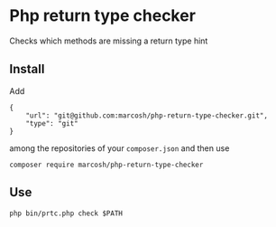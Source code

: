 # Php return type checker

Checks which methods are missing a return type hint

## Install

Add 

```
{
    "url": "git@github.com:marcosh/php-return-type-checker.git",
    "type": "git"
}
```

among the repositories of your `composer.json` and then use

```
composer require marcosh/php-return-type-checker
```

## Use

```
php bin/prtc.php check $PATH
```
